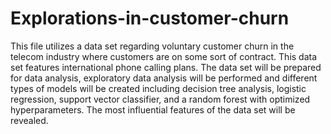 # Explorations-in-customer-churn
This file utilizes a data set regarding voluntary customer churn in the telecom industry where customers are on
some sort of contract.  This data set features international phone calling plans. The data set will be prepared 
for data analysis, exploratory data analysis will be performed and different types of models will be created including
decision tree analysis, logistic regression, support vector classifier, and a random forest with optimized hyperparameters.
The most influential features of the data set will be revealed. 
